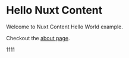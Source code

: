 # Hello Nuxt Content

Welcome to Nuxt Content Hello World example.

Checkout the [about page](/about).

1111